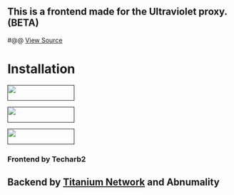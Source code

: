<h2>This is a frontend made for the Ultraviolet proxy. (BETA)</h2>

#@@ <a href='https://github.com/titaniumnetwork-dev/ultraviolet-node'>View Source</a>
# Installation
<p>
<a href=""><img src="https://raw.githubusercontent.com/BinBashBanana/deploy-buttons/master/buttons/remade/render.svg" width="150" height="35"></a>

<a href=""><img src="https://raw.githubusercontent.com/BinBashBanana/deploy-buttons/master/buttons/remade/vercel.svg" width="150" height="35"></a>

<a href=""><img src="https://raw.githubusercontent.com/BinBashBanana/deploy-buttons/master/buttons/remade/replit.svg" width="150" height="35"></a>
</p>

### Frontend by Techarb2
		      
## Backend by <a href="https://github.com/titaniumnetwork-dev">Titanium Network</a> and Abnumality
